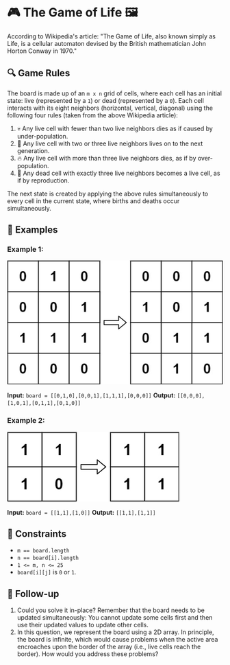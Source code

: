 # 🎮 The Game of Life 🖼️

According to Wikipedia's article: "The Game of Life, also known simply as Life, is a cellular automaton devised by the British mathematician John Horton Conway in 1970."

## 🔍 Game Rules

The board is made up of an `m x n` grid of cells, where each cell has an initial state: live (represented by a `1`) or dead (represented by a `0`). Each cell interacts with its eight neighbors (horizontal, vertical, diagonal) using the following four rules (taken from the above Wikipedia article):

1. 💀 Any live cell with fewer than two live neighbors dies as if caused by under-population.
2. 🌱 Any live cell with two or three live neighbors lives on to the next generation.
3. 🔥 Any live cell with more than three live neighbors dies, as if by over-population.
4. 🌳 Any dead cell with exactly three live neighbors becomes a live cell, as if by reproduction.

The next state is created by applying the above rules simultaneously to every cell in the current state, where births and deaths occur simultaneously.

## 🔢 Examples

### Example 1:

![](grid1.jpg)

**Input:** `board = [[0,1,0],[0,0,1],[1,1,1],[0,0,0]]`
**Output:** `[[0,0,0],[1,0,1],[0,1,1],[0,1,0]]`

### Example 2:

![](grid2.jpg)

**Input:** `board = [[1,1],[1,0]]`
**Output:** `[[1,1],[1,1]]`

## 📝 Constraints

- `m == board.length`
- `n == board[i].length`
- `1 <= m, n <= 25`
- `board[i][j]` is `0` or `1`.

## 🤔 Follow-up

1. Could you solve it in-place? Remember that the board needs to be updated simultaneously: You cannot update some cells first and then use their updated values to update other cells.
2. In this question, we represent the board using a 2D array. In principle, the board is infinite, which would cause problems when the active area encroaches upon the border of the array (i.e., live cells reach the border). How would you address these problems?